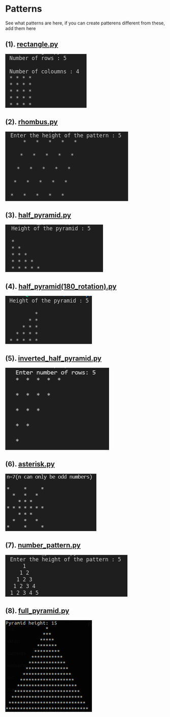 # Patterns
See what patterns are here, if you can create patterens different from these, add them here

## (1). [rectangle.py](https://github.com/harshgtm01/Patterns/blob/main/Python/rectangle.py)
![rectangle](Images/rectangle.png)

## (2). [rhombus.py](https://github.com/harshgtm01/Patterns/blob/main/Python/rhombus.py)
![rhombus](Images/rhombus.png)

## (3). [half_pyramid.py](https://github.com/harshgtm01/Patterns/blob/main/Python/half_pyramid.py)
![half_pyramid](Images/half_pyramid.png)

## (4). [half_pyramid(180_rotation).py](https://github.com/harshgtm01/Patterns/blob/main/Python/half_pyramid(180_rotation).py)
![half_pyramid(180_rotation)](Images/half_pyramid(180_rotation).png)

## (5). [inverted_half_pyramid.py](https://github.com/harshgtm01/Patterns/blob/main/Python/inverted_half_pyramid.py)
![inverted_half_pyramid](Images/inverted_half_pyramid.png)

## (6). [asterisk.py](https://github.com/harshgtm01/Patterns/blob/main/Python/asterisk.py)
![inverted_half_pyramid](Images/asterisk.PNG)

## (7). [number_pattern.py](https://github.com/harshgtm01/Patterns/blob/main/Python/number_pattern.py)
![number_pattern](Images/number_pattern.png)

## (8). [full_pyramid.py](https://github.com/harshgtm01/Patterns/blob/main/Python/full_pyramid.py)
![full_pyramid](Images/full_pyramid.png)
